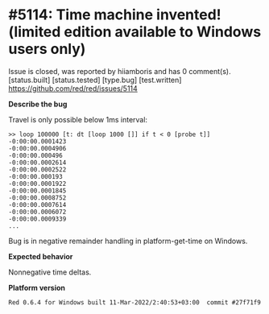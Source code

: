 
#5114: Time machine invented! (limited edition available to Windows users only)
================================================================================
Issue is closed, was reported by hiiamboris and has 0 comment(s).
[status.built] [status.tested] [type.bug] [test.written]
<https://github.com/red/red/issues/5114>

**Describe the bug**

Travel is only possible below 1ms interval:
```
>> loop 100000 [t: dt [loop 1000 []] if t < 0 [probe t]]
-0:00:00.0001423
-0:00:00.0004906
-0:00:00.000496
-0:00:00.0002614
-0:00:00.0002522
-0:00:00.000193
-0:00:00.0001922
-0:00:00.0001845
-0:00:00.0008752
-0:00:00.0007614
-0:00:00.0006072
-0:00:00.0009339
...
```
Bug is in negative remainder handling in platform-get-time on Windows.

**Expected behavior**

Nonnegative time deltas.

**Platform version**
```
Red 0.6.4 for Windows built 11-Mar-2022/2:40:53+03:00  commit #27f71f9
```



